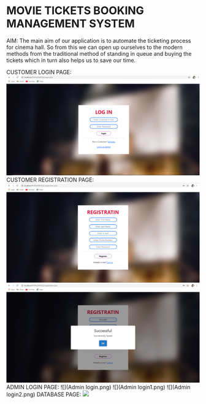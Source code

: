 # MOVIE TICKETS BOOKING MANAGEMENT SYSTEM
AIM:
The main aim of our application is to automate the ticketing process for cinema hall.
So from this we can open up ourselves to the modern methods from the traditional method
of standing in queue and buying the tickets which in turn also helps us to save our time.

CUSTOMER LOGIN PAGE:
![](login.png)
CUSTOMER REGISTRATION PAGE:
![](Registration.png)
![](Registration1.png)
ADMIN LOGIN PAGE:
![](Admin login.png)
![](Admin login1.png)
![](Admin login2.png)
DATABASE PAGE:
![](Databse.png)


